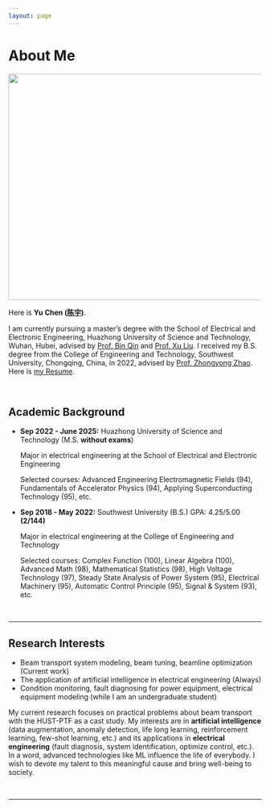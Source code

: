 ```yaml
---
layout: page
---
```


# About Me

<img src="https://cy1034429432.github.io/cy1034429543.github.io/yuchenbig.jpg" class="floatpic" width="530" height="450">

Here is **Yu Chen ([陈宇](https://caihanlin.com/file/蔡汉霖简历.pdf))**.

I am currently pursuing a master’s degree with the School of Electrical and Electronic Engineering, Huazhong University of Science and Technology, Wuhan, Hubei, advised by [Prof. Bin Qin](http://faculty.hust.edu.cn/qinbin/zh_CN/index/1375399/list/index.htm) and [Prof. Xu Liu](http://faculty.hust.edu.cn/liuxuSEEE/zh_CN/index.htm).  I received my B.S. degree from the College of Engineering and Technology, Southwest University, Chongqing, China, in 2022, advised by [Prof. Zhongyong Zhao](http://gcjsxy.swu.edu.cn/info/1013/1634.htm). Here is [my Resume](https://caihanlin.com/file/Resume-HanlinCAI.pdf).

<br>

## Academic Background

- **Sep 2022 - June 2025:** Huazhong University of Science and Technology (M.S.  **without exams**)<br>

  Major in electrical engineering at the School of Electrical and Electronic Engineering<br>

  Selected courses: Advanced Engineering Electromagnetic Fields (94), Fundamentals of Accelerator Physics (94), Applying Superconducting Technology (95), etc.<br>

- **Sep 2018 - May 2022:** Southwest University (B.S.) GPA: 4.25/5.00 **(2/144)**<br>

  Major in electrical engineering at the College of Engineering and Technology<br>

  Selected courses: Complex Function (100), Linear Algebra (100), Advanced Math (98), Mathematical Statistics (98), High Voltage Technology (97), Steady State Analysis of Power System (95), Electrical Machinery (95),  Automatic Control Principle (95), Signal & System (93), etc.<br>

<br>

---

## Research Interests

- Beam transport system modeling, beam tuning, beamline optimization (Current work)
- The application of artificial intelligence in electrical engineering (Always)
- Condition monitoring, fault diagnosing for power equipment, electrical equipment modeling (while I am an undergraduate student)

My current research focuses on practical problems about beam transport with the HUST-PTF as a cast study. My interests are in **artificial intelligence** (data augmentation, anomaly detection, life long learning, reinforcement learning, few-shot learning, etc.) and its applications in **electrical engineering** (fault diagnosis, system identification, optimize control, etc.). In a word, advanced technologies like ML influence the life of everybody.  I wish to devote my talent to this meaningful cause and bring well-being to society.

<br>

---

